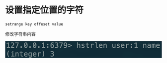 # 设置指定位置的字符

```text
setrange key offeset value
```

修改字符串内容

![](../../.gitbook/assets/image%20%28104%29.png)

